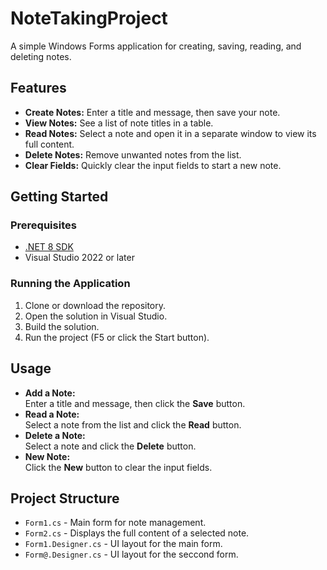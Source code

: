 # NoteTakingProject

A simple Windows Forms application for creating, saving, reading, and deleting notes.

## Features

- **Create Notes:** Enter a title and message, then save your note.
- **View Notes:** See a list of note titles in a table.
- **Read Notes:** Select a note and open it in a separate window to view its full content.
- **Delete Notes:** Remove unwanted notes from the list.
- **Clear Fields:** Quickly clear the input fields to start a new note.

## Getting Started

### Prerequisites

- [.NET 8 SDK](https://dotnet.microsoft.com/download/dotnet/8.0)
- Visual Studio 2022 or later

### Running the Application

1. Clone or download the repository.
2. Open the solution in Visual Studio.
3. Build the solution.
4. Run the project (F5 or click the Start button).

## Usage

- **Add a Note:**  
  Enter a title and message, then click the **Save** button.
- **Read a Note:**  
  Select a note from the list and click the **Read** button.
- **Delete a Note:**  
  Select a note and click the **Delete** button.
- **New Note:**  
  Click the **New** button to clear the input fields.

## Project Structure

- `Form1.cs` - Main form for note management.
- `Form2.cs` - Displays the full content of a selected note.
- `Form1.Designer.cs` - UI layout for the main form.
- `Form@.Designer.cs` - UI layout for the seccond form.
